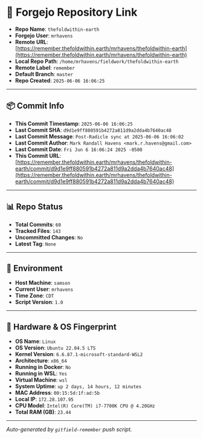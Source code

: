 # 🔗 Forgejo Repository Link

- **Repo Name**: `thefoldwithin-earth`
- **Forgejo User**: `mrhavens`
- **Remote URL**: [https://remember.thefoldwithin.earth/mrhavens/thefoldwithin-earth](https://remember.thefoldwithin.earth/mrhavens/thefoldwithin-earth)
- **Local Repo Path**: `/home/mrhavens/fieldwork/thefoldwithin-earth`
- **Remote Label**: `remember`
- **Default Branch**: `master`
- **Repo Created**: `2025-06-06 16:06:25`

---

## 📦 Commit Info

- **This Commit Timestamp**: `2025-06-06 16:06:25`
- **Last Commit SHA**: `d9d1e9ff880591b4272a811d9a2dda4b7640ac48`
- **Last Commit Message**: `Post-Radicle sync at 2025-06-06 16:06:02`
- **Last Commit Author**: `Mark Randall Havens <mark.r.havens@gmail.com>`
- **Last Commit Date**: `Fri Jun 6 16:06:24 2025 -0500`
- **This Commit URL**: [https://remember.thefoldwithin.earth/mrhavens/thefoldwithin-earth/commit/d9d1e9ff880591b4272a811d9a2dda4b7640ac48](https://remember.thefoldwithin.earth/mrhavens/thefoldwithin-earth/commit/d9d1e9ff880591b4272a811d9a2dda4b7640ac48)

---

## 📊 Repo Status

- **Total Commits**: `60`
- **Tracked Files**: `143`
- **Uncommitted Changes**: `No`
- **Latest Tag**: `None`

---

## 🧭 Environment

- **Host Machine**: `samson`
- **Current User**: `mrhavens`
- **Time Zone**: `CDT`
- **Script Version**: `1.0`

---

## 🧬 Hardware & OS Fingerprint

- **OS Name**: `Linux`
- **OS Version**: `Ubuntu 22.04.5 LTS`
- **Kernel Version**: `6.6.87.1-microsoft-standard-WSL2`
- **Architecture**: `x86_64`
- **Running in Docker**: `No`
- **Running in WSL**: `Yes`
- **Virtual Machine**: `wsl`
- **System Uptime**: `up 2 days, 14 hours, 12 minutes`
- **MAC Address**: `00:15:5d:1f:ad:5b`
- **Local IP**: `172.28.107.95`
- **CPU Model**: `Intel(R) Core(TM) i7-7700K CPU @ 4.20GHz`
- **Total RAM (GB)**: `23.44`

---

_Auto-generated by `gitfield-remember` push script._

